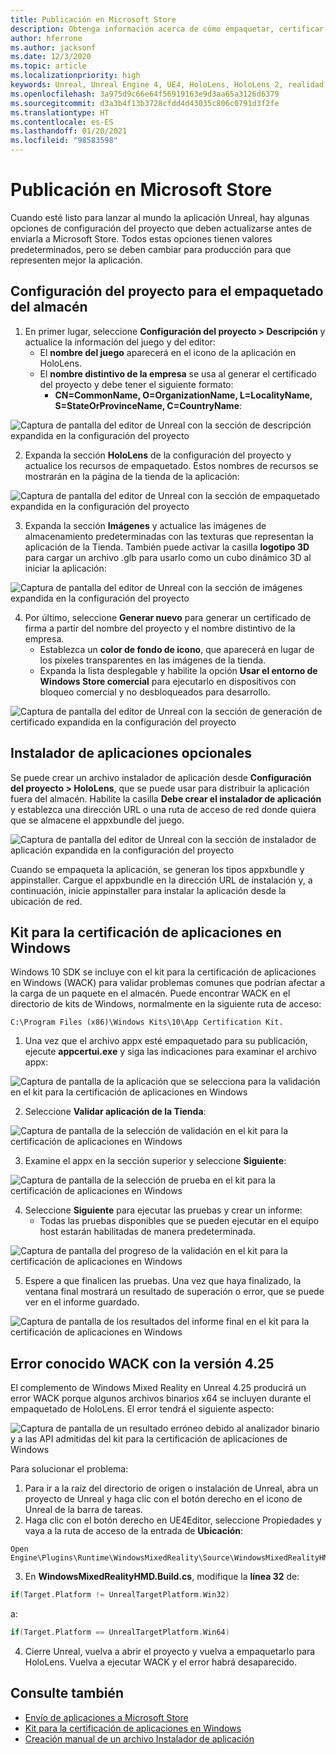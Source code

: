 ```yaml
---
title: Publicación en Microsoft Store
description: Obtenga información acerca de cómo empaquetar, certificar y publicar aplicaciones de Mixed Reality de Unreal en Microsoft Store.
author: hferrone
ms.author: jacksonf
ms.date: 12/3/2020
ms.topic: article
ms.localizationpriority: high
keywords: Unreal, Unreal Engine 4, UE4, HoloLens, HoloLens 2, realidad mixta, desarrollo, documentación, guías, características, casco de realidad mixta, casco de windows mixed reality, casco de realidad virtual, publicación, distribución, Microsoft Store
ms.openlocfilehash: 3a975d9c66e64f56919163e9d3aa65a3126d6379
ms.sourcegitcommit: d3a3b4f13b3728cfdd4d43035c806c0791d3f2fe
ms.translationtype: HT
ms.contentlocale: es-ES
ms.lasthandoff: 01/20/2021
ms.locfileid: "98583598"
---
```

# <a name="publishing-to-the-microsoft-store"></a>Publicación en Microsoft Store

Cuando esté listo para lanzar al mundo la aplicación Unreal, hay algunas opciones de configuración del proyecto que deben actualizarse antes de enviarla a Microsoft Store. Todos estas opciones tienen valores predeterminados, pero se deben cambiar para producción para que representen mejor la aplicación.

## <a name="project-settings-for-the-store-packaging"></a>Configuración del proyecto para el empaquetado del almacén

1. En primer lugar, seleccione **Configuración del proyecto > Descripción** y actualice la información del juego y del editor: 
    * El **nombre del juego** aparecerá en el icono de la aplicación en HoloLens.
    * El **nombre distintivo de la empresa** se usa al generar el certificado del proyecto y debe tener el siguiente formato: 
        * **CN=CommonName, O=OrganizationName, L=LocalityName, S=StateOrProvinceName, C=CountryName**:

![Captura de pantalla del editor de Unreal con la sección de descripción expandida en la configuración del proyecto](images/unreal-publishing-img-01.png)

2. Expanda la sección **HoloLens** de la configuración del proyecto y actualice los recursos de empaquetado.  Estos nombres de recursos se mostrarán en la página de la tienda de la aplicación:

![Captura de pantalla del editor de Unreal con la sección de empaquetado expandida en la configuración del proyecto](images/unreal-publishing-img-02.png)

3. Expanda la sección **Imágenes** y actualice las imágenes de almacenamiento predeterminadas con las texturas que representan la aplicación de la Tienda.  También puede activar la casilla **logotipo 3D** para cargar un archivo .glb para usarlo como un cubo dinámico 3D al iniciar la aplicación:

![Captura de pantalla del editor de Unreal con la sección de imágenes expandida en la configuración del proyecto](images/unreal-publishing-img-03.png)

4. Por último, seleccione **Generar nuevo** para generar un certificado de firma a partir del nombre del proyecto y el nombre distintivo de la empresa.  
    * Establezca un **color de fondo de icono**, que aparecerá en lugar de los píxeles transparentes en las imágenes de la tienda.
    * Expanda la lista desplegable y habilite la opción **Usar el entorno de Windows Store comercial** para ejecutarlo en dispositivos con bloqueo comercial y no desbloqueados para desarrollo.

![Captura de pantalla del editor de Unreal con la sección de generación de certificado expandida en la configuración del proyecto](images/unreal-publishing-img-04.png)

## <a name="optional-app-installer"></a>Instalador de aplicaciones opcionales

Se puede crear un archivo instalador de aplicación desde **Configuración del proyecto > HoloLens**, que se puede usar para distribuir la aplicación fuera del almacén.  Habilite la casilla **Debe crear el instalador de aplicación** y establezca una dirección URL o una ruta de acceso de red donde quiera que se almacene el appxbundle del juego.  

![Captura de pantalla del editor de Unreal con la sección de instalador de aplicación expandida en la configuración del proyecto](images/unreal-publishing-img-05.png)

Cuando se empaqueta la aplicación, se generan los tipos appxbundle y appinstaller.  Cargue el appxbundle en la dirección URL de instalación y, a continuación, inicie appinstaller para instalar la aplicación desde la ubicación de red.

## <a name="windows-app-certification-kit"></a>Kit para la certificación de aplicaciones en Windows

Windows 10 SDK se incluye con el kit para la certificación de aplicaciones en Windows (WACK) para validar problemas comunes que podrían afectar a la carga de un paquete en el almacén.  Puede encontrar WACK en el directorio de kits de Windows, normalmente en la siguiente ruta de acceso: 

```
C:\Program Files (x86)\Windows Kits\10\App Certification Kit.
```

1. Una vez que el archivo appx esté empaquetado para su publicación, ejecute **appcertui.exe** y siga las indicaciones para examinar el archivo appx:

![Captura de pantalla de la aplicación que se selecciona para la validación en el kit para la certificación de aplicaciones en Windows](images/unreal-publishing-img-06.png)

2. Seleccione **Validar aplicación de la Tienda**:

![Captura de pantalla de la selección de validación en el kit para la certificación de aplicaciones en Windows](images/unreal-publishing-img-07.png)

3. Examine el appx en la sección superior y seleccione **Siguiente**:

![Captura de pantalla de la selección de prueba en el kit para la certificación de aplicaciones en Windows](images/unreal-publishing-img-08.png)

4. Seleccione **Siguiente** para ejecutar las pruebas y crear un informe:
    * Todas las pruebas disponibles que se pueden ejecutar en el equipo host estarán habilitadas de manera predeterminada.

![Captura de pantalla del progreso de la validación en el kit para la certificación de aplicaciones en Windows](images/unreal-publishing-img-09.png)

5. Espere a que finalicen las pruebas. Una vez que haya finalizado, la ventana final mostrará un resultado de superación o error, que se puede ver en el informe guardado.

![Captura de pantalla de los resultados del informe final en el kit para la certificación de aplicaciones en Windows](images/unreal-publishing-img-10.png)

## <a name="known-wack-failure-with-425"></a>Error conocido WACK con la versión 4.25

El complemento de Windows Mixed Reality en Unreal 4.25 producirá un error WACK porque algunos archivos binarios x64 se incluyen durante el empaquetado de HoloLens. El error tendrá el siguiente aspecto:

![Captura de pantalla de un resultado erróneo debido al analizador binario y a las API admitidas del kit para la certificación de aplicaciones de Windows](images/unreal-publishing-img-11.png)

Para solucionar el problema:
1. Para ir a la raíz del directorio de origen o instalación de Unreal, abra un proyecto de Unreal y haga clic con el botón derecho en el icono de Unreal de la barra de tareas.
2. Haga clic con el botón derecho en UE4Editor, seleccione Propiedades y vaya a la ruta de acceso de la entrada de **Ubicación**:

```
Open Engine\Plugins\Runtime\WindowsMixedReality\Source\WindowsMixedRealityHMD\WindowsMixedRealityHMD.Build.cs.
```

3. En **WindowsMixedRealityHMD.Build.cs**, modifique la **línea 32** de:

```cpp
if(Target.Platform != UnrealTargetPlatform.Win32)
```

a:

```cpp
if(Target.Platform == UnrealTargetPlatform.Win64)

```

4. Cierre Unreal, vuelva a abrir el proyecto y vuelva a empaquetarlo para HoloLens.  Vuelva a ejecutar WACK y el error habrá desaparecido. 

## <a name="see-also"></a>Consulte también

* [Envío de aplicaciones a Microsoft Store](../../distribute/submitting-an-app-to-the-microsoft-store.md)
* [Kit para la certificación de aplicaciones en Windows](https://developer.microsoft.com/windows/downloads/app-certification-kit)
* [Creación manual de un archivo Instalador de aplicación](/windows/msix/app-installer/how-to-create-appinstaller-file)